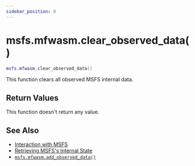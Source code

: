 ```yaml
---
sidebar_position: 8
---
```


# msfs.mfwasm.clear_observed_data()
```lua
msfs.mfwasm.clear_observed_data()
```
This function clears all observed MSFS internal data.


## Return Values
This function doesn't return any value.

## See Also
- [Interaction with MSFS](/guide/msfs)
- [Retrieving MSFS's Internal State](/guide/msfs#retrieving-msfss-internal-state)
- [`msfs.mfwasm.add_observed_data()`](/libs/msfs/msfs_mfwasm_add_observed_data)
